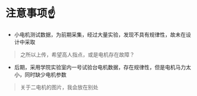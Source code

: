 # 注意事项☝

- 小电机测试数据，为前期采集，经过大量实验，发现不具有规律性，故未在设计中采取

> 之所以上传，希望高人指点，或是电机存在故障？

- 后期，采用学院实验室内一号试验台电机数据，存在规律性，但是电机马力太小，同时缺少电机参数

> 关于二电机的图片，我会放在别处
